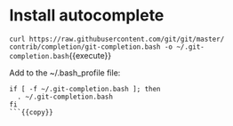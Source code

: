 # Install autocomplete

`curl https://raw.githubusercontent.com/git/git/master/ contrib/completion/git-completion.bash -o ~/.git-completion.bash`{{execute}}

Add to the ~/.bash_profile file:

```
if [ -f ~/.git-completion.bash ]; then
  . ~/.git-completion.bash
fi
```{{copy}}
